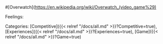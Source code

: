 #[Overwatch](https://en.wikipedia.org/wiki/Overwatch_(video_game%29)



Feelings: 



Categories: [Competitive]({{< relref "/docs/all.md" >}}?Competitive=true), [Experiences]({{< relref "/docs/all.md" >}}?Experiences=true), [Game]({{< relref "/docs/all.md" >}}?Game=true)